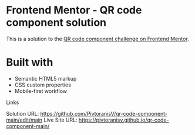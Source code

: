 # Frontend Mentor - QR code component solution

This is a solution to the [QR code component challenge on Frontend Mentor](https://www.frontendmentor.io/challenges/qr-code-component-iux_sIO_H).

# Built with

- Semantic HTML5 markup
- CSS custom properties
- Mobile-first workflow

Links

Solution URL: https://github.com/PivtoranisV/qr-code-component-main/edit/main
Live Site URL: https://pivtoranisv.github.io/qr-code-component-main/
